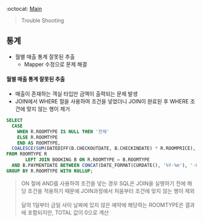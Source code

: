 
:octocat: [Main](/)
> Trouble Shooting

## 통계
- 월별 매출 통계 잘못된 추출
    -  Mapper 수정으로 문제 해결




#### 월별 매출 통계 잘못된 추출
- 매출이 존재하는 객실 타입만 금액이 출력되는 문제 발생
- JOIN에서 WHERE 절을 사용하여 조건을 넣었더니 JOIN이 완료된 후 WHERE 조건에 맞지 않는 행이 제거
```sql
SELECT
  CASE
    WHEN R.ROOMTYPE IS NULL THEN '전체'
    ELSE R.ROOMTYPE
    END AS ROOMTYPE,
  COALESCE(SUM(DATEDIFF(B.CHECKOUTDATE, B.CHECKINDATE) * R.ROOMPRICE), 0) AS TOTAL
FROM ROOMTYPE R
       LEFT JOIN BOOKING B ON R.ROOMTYPE = B.ROOMTYPE
  AND B.PAYMENTDATE BETWEEN CONCAT(DATE_FORMAT(CURDATE(), '%Y-%m'), '-01') AND CURDATE()
GROUP BY R.ROOMTYPE WITH ROLLUP;  
```
> ON 절에 AND를 사용하여 조건을 넣는 경우 SQL은 JOIN을 실행하기 전에 해당 조건을 적용하기 때문에 JOIN과정에서 처음부터 조건에 맞지 않는 행이 제외
> <br>  
> 달의 1일부터 금일 사이 날짜에 있지 않은 예약에 해당하는 ROOMTYPE은 결과에 포함되지만, TOTAL 값이 0으로 계산